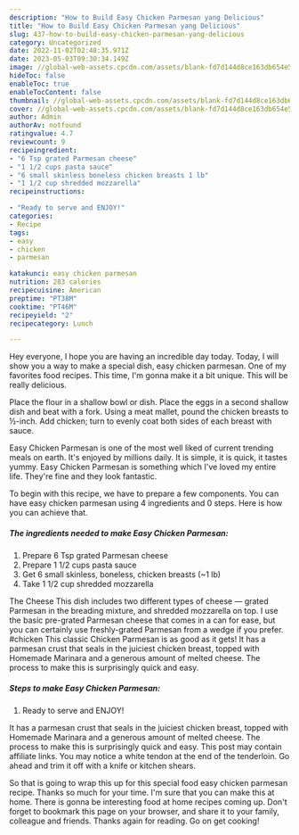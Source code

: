 ```yaml
---
description: "How to Build Easy Chicken Parmesan yang Delicious"
title: "How to Build Easy Chicken Parmesan yang Delicious"
slug: 437-how-to-build-easy-chicken-parmesan-yang-delicious
category: Uncategorized
date: 2022-11-02T02:48:35.971Z
date: 2023-05-03T09:30:34.149Z
image: //global-web-assets.cpcdn.com/assets/blank-fd7d144d8ce163db654e5a02c40b08a2775adb7897d16e4062681dc7e1b2800f.png
hideToc: false
enableToc: true
enableTocContent: false
thumbnail: //global-web-assets.cpcdn.com/assets/blank-fd7d144d8ce163db654e5a02c40b08a2775adb7897d16e4062681dc7e1b2800f.png
cover: //global-web-assets.cpcdn.com/assets/blank-fd7d144d8ce163db654e5a02c40b08a2775adb7897d16e4062681dc7e1b2800f.png
author: Admin
authorAv: notfound
ratingvalue: 4.7
reviewcount: 9
recipeingredient:
- "6 Tsp grated Parmesan cheese"
- "1 1/2 cups pasta sauce"
- "6 small skinless boneless chicken breasts 1 lb"
- "1 1/2 cup shredded mozzarella"
recipeinstructions:

- "Ready to serve and ENJOY!"
categories:
- Recipe
tags:
- easy
- chicken
- parmesan

katakunci: easy chicken parmesan 
nutrition: 283 calories
recipecuisine: American
preptime: "PT38M"
cooktime: "PT46M"
recipeyield: "2"
recipecategory: Lunch

---
```



Hey everyone, I hope you are having an incredible day today. Today, I will show you a way to make a special dish, easy chicken parmesan. One of my favorites food recipes. This time, I'm gonna make it a bit unique. This will be really delicious.

Place the flour in a shallow bowl or dish. Place the eggs in a second shallow dish and beat with a fork. Using a meat mallet, pound the chicken breasts to ½-inch. Add chicken; turn to evenly coat both sides of each breast with sauce.

Easy Chicken Parmesan is one of the most well liked of current trending meals on earth. It's enjoyed by millions daily. It is simple, it is quick, it tastes yummy. Easy Chicken Parmesan is something which I've loved my entire life. They're fine and they look fantastic.


To begin with this recipe, we have to prepare a few components. You can have easy chicken parmesan using 4 ingredients and 0 steps. Here is how you can achieve that.

<!--inarticleads1-->

##### The ingredients needed to make Easy Chicken Parmesan:

1. Prepare 6 Tsp grated Parmesan cheese
1. Prepare 1 1/2 cups pasta sauce
1. Get 6 small skinless, boneless, chicken breasts (~1 lb)
1. Take 1 1/2 cup shredded mozzarella


The Cheese This dish includes two different types of cheese — grated Parmesan in the breading mixture, and shredded mozzarella on top. I use the basic pre-grated Parmesan cheese that comes in a can for ease, but you can certainly use freshly-grated Parmesan from a wedge if you prefer. #chicken This classic Chicken Parmesan is as good as it gets! It has a parmesan crust that seals in the juiciest chicken breast, topped with Homemade Marinara and a generous amount of melted cheese. The process to make this is surprisingly quick and easy. 

<!--inarticleads2-->

##### Steps to make Easy Chicken Parmesan:


1. Ready to serve and ENJOY!

It has a parmesan crust that seals in the juiciest chicken breast, topped with Homemade Marinara and a generous amount of melted cheese. The process to make this is surprisingly quick and easy. This post may contain affiliate links. You may notice a white tendon at the end of the tenderloin. Go ahead and trim it off with a knife or kitchen shears. 

So that is going to wrap this up for this special food easy chicken parmesan recipe. Thanks so much for your time. I'm sure that you can make this at home. There is gonna be interesting food at home recipes coming up. Don't forget to bookmark this page on your browser, and share it to your family, colleague and friends. Thanks again for reading. Go on get cooking!
